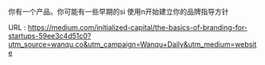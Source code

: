你有一个产品。你可能有一些早期的si 
 使用n开始建立你的品牌指导方针 
   
  URL : https://medium.com/initialized-capital/the-basics-of-branding-for-startups-59ee3c4d51c0?utm_source=wanqu.co&utm_campaign=Wanqu+Daily&utm_medium=website